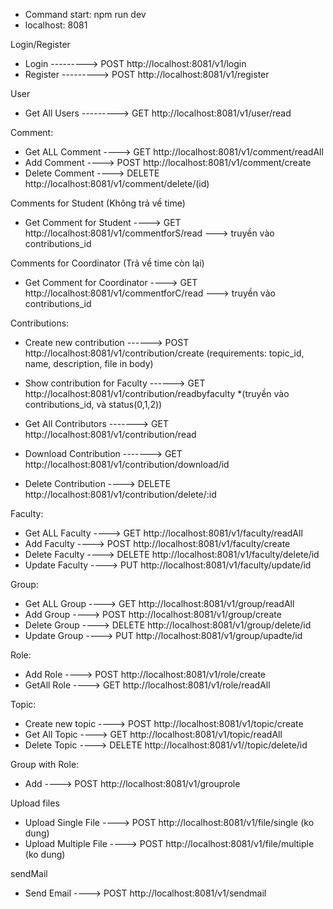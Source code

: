 - Command start: npm run dev
- localhost: 8081

Login/Register

- Login ---------> POST http://localhost:8081/v1/login
- Register ---------> POST http://localhost:8081/v1/register

User
- Get All Users ---------> GET http://localhost:8081/v1/user/read


Comment:

- Get ALL Comment ----> GET http://localhost:8081/v1/comment/readAll
- Add Comment ----> POST http://localhost:8081/v1/comment/create
- Delete Comment ----> DELETE http://localhost:8081/v1/comment/delete/(id)

Comments for Student (Không trả về time)

- Get Comment for Student ----> GET http://localhost:8081/v1/commentforS/read ---> truyền vào contributions_id

Comments for Coordinator (Trả về time còn lại)

- Get Comment for Coordinator ----> GET http://localhost:8081/v1/commentforC/read ---> truyền vào contributions_id

Contributions:

- Create new contribution ------> POST http://localhost:8081/v1/contribution/create
  (requirements: topic_id, name, description, file in body)
- Show contribution for Faculty ------> GET http://localhost:8081/v1/contribution/readbyfaculty
  \*(truyền vào contributions_id, và status(0,1,2))

- Get All Contributors -------> GET http://localhost:8081/v1/contribution/read
- Download Contribution -------> GET http://localhost:8081/v1/contribution/download/id
- Delete Contribution ----> DELETE http://localhost:8081/v1/contribution/delete/:id

Faculty:

- Get ALL Faculty ----> GET http://localhost:8081/v1/faculty/readAll
- Add Faculty ----> POST http://localhost:8081/v1/faculty/create
- Delete Faculty ----> DELETE http://localhost:8081/v1/faculty/delete/id
- Update Faculty ----> PUT http://localhost:8081/v1/faculty/update/id

Group:

- Get ALL Group ----> GET http://localhost:8081/v1/group/readAll
- Add Group ----> POST http://localhost:8081/v1/group/create
- Delete Group ----> DELETE http://localhost:8081/v1/group/delete/id
- Update Group ----> PUT http://localhost:8081/v1/group/upadte/id

Role:

- Add Role ----> POST http://localhost:8081/v1/role/create
- GetAll Role ----> GET http://localhost:8081/v1/role/readAll

Topic:

- Create new topic ----> POST http://localhost:8081/v1/topic/create
- Get All Topic ----> GET http://localhost:8081/v1/topic/readAll
- Delete Topic ----> DELETE http://localhost:8081/v1//topic/delete/id

Group with Role:

- Add ----> POST http://localhost:8081/v1/grouprole

Upload files

- Upload Single File ----> POST http://localhost:8081/v1/file/single (ko dung)
- Upload Multiple File ----> POST http://localhost:8081/v1/file/multiple (ko dung)

sendMail

- Send Email ----> POST http://localhost:8081/v1/sendmail
